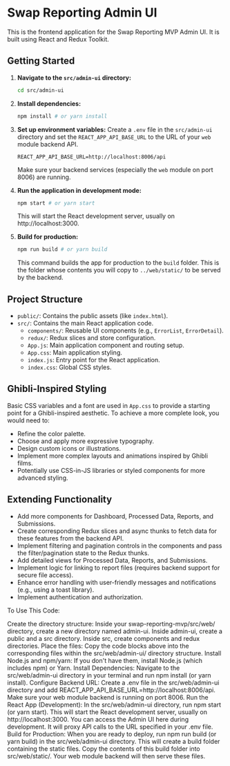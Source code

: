# Swap Reporting Admin UI

This is the frontend application for the Swap Reporting MVP Admin UI.
It is built using React and Redux Toolkit.

## Getting Started

1.  **Navigate to the `src/admin-ui` directory:**
    ```bash
    cd src/admin-ui
    ```

2.  **Install dependencies:**
    ```bash
    npm install # or yarn install
    ```

3.  **Set up environment variables:**
    Create a `.env` file in the `src/admin-ui` directory and set the `REACT_APP_API_BASE_URL` to the URL of your `web` module backend API.
    ```env
    REACT_APP_API_BASE_URL=http://localhost:8006/api
    ```
    Make sure your backend services (especially the `web` module on port 8006) are running.

4.  **Run the application in development mode:**
    ```bash
    npm start # or yarn start
    ```
    This will start the React development server, usually on http://localhost:3000.

5.  **Build for production:**
    ```bash
    npm run build # or yarn build
    ```
    This command builds the app for production to the `build` folder. This is the folder whose contents you will copy to `../web/static/` to be served by the backend.

## Project Structure

- `public/`: Contains the public assets (like `index.html`).
- `src/`: Contains the main React application code.
    - `components/`: Reusable UI components (e.g., `ErrorList`, `ErrorDetail`).
    - `redux/`: Redux slices and store configuration.
    - `App.js`: Main application component and routing setup.
    - `App.css`: Main application styling.
    - `index.js`: Entry point for the React application.
    - `index.css`: Global CSS styles.

## Ghibli-Inspired Styling

Basic CSS variables and a font are used in `App.css` to provide a starting point for a Ghibli-inspired aesthetic. To achieve a more complete look, you would need to:

- Refine the color palette.
- Choose and apply more expressive typography.
- Design custom icons or illustrations.
- Implement more complex layouts and animations inspired by Ghibli films.
- Potentially use CSS-in-JS libraries or styled components for more advanced styling.

## Extending Functionality

- Add more components for Dashboard, Processed Data, Reports, and Submissions.
- Create corresponding Redux slices and async thunks to fetch data for these features from the backend API.
- Implement filtering and pagination controls in the components and pass the filter/pagination state to the Redux thunks.
- Add detailed views for Processed Data, Reports, and Submissions.
- Implement logic for linking to report files (requires backend support for secure file access).
- Enhance error handling with user-friendly messages and notifications (e.g., using a toast library).
- Implement authentication and authorization.


To Use This Code:

Create the directory structure: Inside your swap-reporting-mvp/src/web/ directory, create a new directory named admin-ui. Inside admin-ui, create a public and a src directory. Inside src, create components and redux directories.
Place the files: Copy the code blocks above into the corresponding files within the src/web/admin-ui/ directory structure.
Install Node.js and npm/yarn: If you don't have them, install Node.js (which includes npm) or Yarn.
Install Dependencies: Navigate to the src/web/admin-ui directory in your terminal and run npm install (or yarn install).
Configure Backend URL: Create a .env file in the src/web/admin-ui directory and add REACT_APP_API_BASE_URL=http://localhost:8006/api. Make sure your web module backend is running on port 8006.
Run the React App (Development): In the src/web/admin-ui directory, run npm start (or yarn start). This will start the React development server, usually on http://localhost:3000. You can access the Admin UI here during development. It will proxy API calls to the URL specified in your .env file.
Build for Production: When you are ready to deploy, run npm run build (or yarn build) in the src/web/admin-ui directory. This will create a build folder containing the static files. Copy the contents of this build folder into src/web/static/. Your web module backend will then serve these files.
